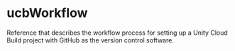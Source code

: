 # ucbWorkflow
Reference that describes the workflow process for setting up a Unity Cloud Build project with GitHub as the version control software. 
